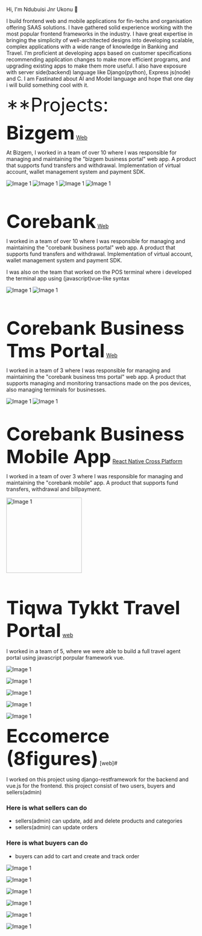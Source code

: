 Hi, I'm Ndubuisi Jnr Ukonu 👋

I build frontend web and mobile applications for fin-techs and organisation offering SAAS solutions. I have gathered solid experience working with the most popular frontend frameworks in the industry. I have great expertise in bringing the simplicity of well-architected designs into developing scalable, complex applications with a wide range of knowledge in Banking and Travel. I’m proficient at developing apps based on customer specifications recommending application changes to make more efficient programs, and upgrading existing apps to make them more useful. I also have exposure with server side(backend) language like Django(python), Express js(node) and C. I am Fastinated about AI and Model language and hope that one day i will build something cool with it.

<span style="font-size:50px;">**Projects:</span>

<span style="font-size:50px;">**Bizgem**</span> [Web](https://bizgem.io)

At Bizgem, I worked in a team of over 10 where I was responsible for managing and maintaining the "bizgem business portal" web app. A product that supports fund transfers and withdrawal. Implementation of virtual account, wallet management system and payment SDK.

<p align="start">
  <img src="https://github.com/ndubisijnr/portfolio/blob/a93dfe739de7ff588aea9242140b768d5688b4b2/Screenshot%202024-07-13%20at%2014.49.33.png?raw=true" alt="Image 1" />
  <img src="https://github.com/ndubisijnr/portfolio/blob/main/Screenshot%202024-07-13%20at%2016.23.39.png?raw=true" alt="Image 1" />
  <img src="https://github.com/ndubisijnr/portfolio/blob/main/Screenshot%202024-07-13%20at%2017.15.04.png?raw=true" alt="Image 1" />
  <img src="https://github.com/ndubisijnr/portfolio/blob/main/Screenshot%202024-07-13%20at%2017.16.08.png?raw=true" alt="Image 1" />
</p>

<br><br>

<span style="font-size:50px;">**Corebank**</span> [Web](https://www.corebanknigeria.com/business)

I worked in a team of over 10 where I was responsible for managing and maintaining the "corebank business portal" web app. A product that supports fund transfers and withdrawal. Implementation of virtual account, wallet management system and payment SDK.

I was also on the team that worked on the POS terminal where i developed the terminal app using (javascript)vue-like syntax

<p align="start">
  <img src="https://github.com/ndubisijnr/portfolio/blob/main/Screenshot%202024-07-13%20at%2016.22.13.png?raw=true" alt="Image 1" />
  <img src="https://github.com/ndubisijnr/portfolio/blob/main/Screenshot%202024-07-13%20at%2016.22.59.png?raw=true" alt="Image 1" />
</p>

<br><br>

<span style="font-size:50px;">**Corebank Business Tms Portal**</span> [Web](https://www.corebanknigeria.com/business)

I worked in a team of 3 where I was responsible for managing and maintaining the "corebank business tms portal" web app. A product that supports managing and monitoring transactions made on the pos devices, also managing terminals for businesses.
<p align="start">
  <img src="https://github.com/ndubisijnr/portfolio/blob/main/Screenshot 2024-11-20 at 09.46.38.png?raw=true" alt="Image 1" />
  <img src="https://github.com/ndubisijnr/portfolio/blob/main/Screenshot 2024-11-20 at 09.48.01.png?raw=true" alt="Image 1" />
</p>

<br/><br/>
<span style="font-size:50px;">**Corebank Business Mobile App**</span> [React Native Cross Platform](https://play.google.com/store/apps/details?id=com.quickgem.coresteppos&hl=en_US)

I worked in a team of over 3 where I was responsible for managing and maintaining the "corebank mobile" app. A product that supports fund transfers, withdrawal and billpayment.

<p align="start">
  <img src="https://raw.githubusercontent.com/ndubisijnr/portfolio/main/corebank.webp?raw=true" alt="Image 1" width="200" />
</p>

<br><br />


<span style="font-size:50px;">**Tiqwa Tykkt Travel Portal**</span> [web](https://www.tykkt.com)
<br><br>
I worked in a team of 5, where we were able to build a full travel agent portal using javascript porpular framework vue.
<p align="start">
  <img src="https://github.com/ndubisijnr/portfolio/blob/main/Screenshot%202024-08-14%20at%2023.22.09.png" alt="Image 1" />
</p>

<p align="start">
    <img src="https://github.com/ndubisijnr/portfolio/blob/main/Screenshot%202024-08-14%20at%2023.28.17.png" alt="Image 1" />

</p>

<p align="start">
    <img src="https://github.com/ndubisijnr/portfolio/blob/main/Screenshot%202024-08-14%20at%2023.29.16.png" alt="Image 1"  />

</p>

<p align="start">
    <img src="https://github.com/ndubisijnr/portfolio/blob/main/Screenshot%202024-08-14%20at%2023.29.59.png" alt="Image 1" />

</p>

<p align="start">
    <img src="https://github.com/ndubisijnr/portfolio/blob/main/Screenshot%202024-08-14%20at%2023.30.48.png" alt="Image 1" />

</p>


<span style="font-size:50px;">**Eccomerce (8figures)**</span> [web]#
<br><br>
I worked on this project using django-restframework for the backend and vue.js for the frontend.
this project consist of two users, buyers and sellers(admin)

<h3>Here is what sellers can do</h3>

<ul>
  <li>sellers(admin) can update, add and delete products and categories</li>
    <li>sellers(admin) can update orders</li>
</ul>


<h3>Here is what buyers can do</h3>

<ul>
  <li>buyers can add to cart and create and track order</li>
</ul>

<p align="start">
  <img src="https://github.com/ndubisijnr/portfolio/blob/main/Screenshot%202025-02-05%20at%2013.46.51.png" alt="Image 1" />
</p>

<p align="start">
    <img src="https://github.com/ndubisijnr/portfolio/blob/main/Screenshot%202025-02-05%20at%2013.47.41.png" alt="Image 1"  />

</p>

<p align="start">
    <img src="https://github.com/ndubisijnr/portfolio/blob/main/Screenshot%202025-02-05%20at%2013.47.12.png" alt="Image 1" />

</p>

<p align="start">
    <img src="https://github.com/ndubisijnr/portfolio/blob/main/Screenshot%202025-02-05%20at%2013.48.04.png" alt="Image 1" />

</p>

<p align="start">
    <img src="https://github.com/ndubisijnr/portfolio/blob/main/Screenshot%202025-02-05%20at%2013.48.28.png" alt="Image 1" />

</p>

<p align="start">
    <img src="https://github.com/ndubisijnr/portfolio/blob/main/Screenshot%202025-02-05%20at%2013.49.08.png" alt="Image 1" />

</p>

